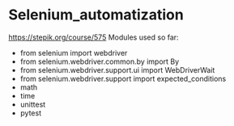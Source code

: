 # Selenium_automatization
https://stepik.org/course/575
Modules used so far:
+ from selenium import webdriver
+ from selenium.webdriver.common.by import By
+ from selenium.webdriver.support.ui import WebDriverWait
+ from selenium.webdriver.support import expected_conditions
+ math
+ time
+ unittest
+ pytest
